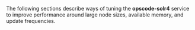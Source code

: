 The following sections describe ways of tuning the **opscode-solr4**
service to improve performance around large node sizes, available
memory, and update frequencies.